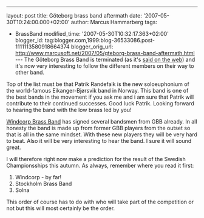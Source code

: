 ---
layout: post
title: Göteborg brass band aftermath
date: '2007-05-30T10:24:00.000+02:00'
author: Marcus Hammarberg
tags:
  - BrassBand
modified_time: '2007-05-30T10:32:17.363+02:00'
blogger_id: tag:blogger.com,1999:blog-36533086.post-1111113580918664374
blogger_orig_url: http://www.marcusoft.net/2007/05/gteborg-brass-band-aftermath.html ---
The Göteborg Brass Band is terminated (as it's [said on the
web](http://www.goteborgbrassband.org.se/)) and it's now very
interesting to follow the different members on their way to other
band.

Top of the list must be that Patrik Randefalk is the new soloeuphonium
of the world-famous Eikanger-Bjørsvik band in Norway. This band is one
of the best bands in the movement if you ask me and i am sure that
Patrik will contribute to their continued successes. Good luck Patrik.
Looking forward to hearing the band with the low brass led by you!

[Windcorp Brass Band](http://www.windcorpbrassband.se/) has signed
several bandsmen from GBB already. In all honesty the band is made up
from former GBB players from the outset so that is all in the same
mindset. With these new players they will be very hard to beat. Also it
will be very interesting to hear the band. I sure it will sound great.

I will therefore right now make a prediction for the result of the
Swedish Championsships this autumn. As always, remember where you read
it first:

1.  Windcorp - by far!
2.  Stockholm Brass Band
3.  Solna

This order of course has to do with who will take part of the
competition or not but this will most certainly be the order.
